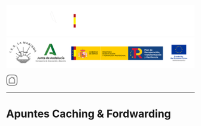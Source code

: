 ![](/.resGen/_bannerD.png#gh-dark-mode-only)
![](/.resGen/_bannerL.png#gh-light-mode-only)

<a href="5.md"><img src="/.resGen/_back.svg" width="30"></a>

---

# Apuntes Caching & Fordwarding
